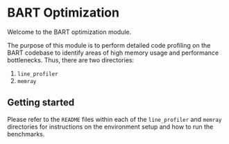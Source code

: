 # BART Optimization

Welcome to the BART optimization module.

The purpose of this module is to perform detailed code profiling on the BART codebase to identify areas of high memory usage and performance bottlenecks. Thus, there are two directories:

1. `line_profiler`
2. `memray`

## Getting started

Please refer to the `README` files within each of the `line_profiler` and `memray` directories for instructions on the environment setup and how to run the benchmarks.
